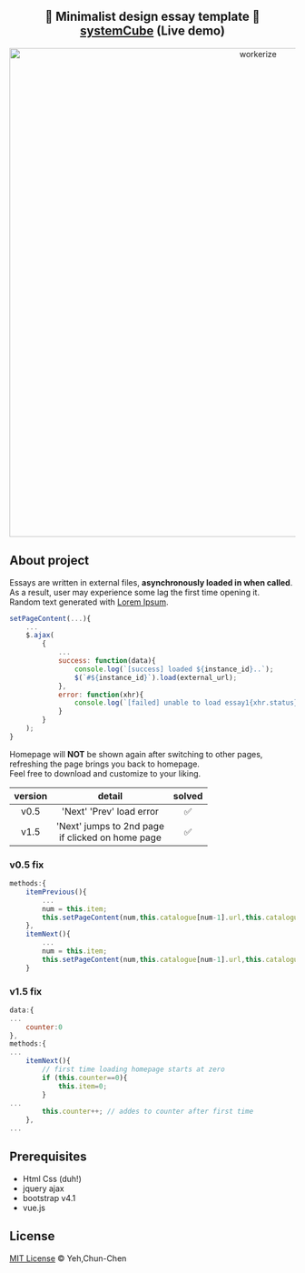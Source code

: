 <h2 align="center">
  🔖 Minimalist design essay template 📎 <a href="https://0x66you.github.io/systemCube/">systemCube</a>&nbsp;(Live demo)
</h2>

<p align="center"><img src="https://i.postimg.cc/WpJVCQKQ/LIST-UM-2.png" width="860" alt="workerize"></p>

## About project
Essays are written in external files, **asynchronously loaded in when called**.<br>
As a result, user may experience some lag the first time opening it.<br>
Random text generated with [Lorem Ipsum](https://www.lipsum.com).
```js
setPageContent(...){
    ...
    $.ajax(
        {
            ...
            success: function(data){
                console.log(`[success] loaded ${instance_id}..`);
                $(`#${instance_id}`).load(external_url);
            },
            error: function(xhr){
                console.log(`[failed] unable to load essay1{xhr.status}`)
            }
        }
    );
}
```
Homepage will **NOT** be shown again after switching to other pages,<br>
refreshing the page brings you back to homepage.<br>
Feel free to download and customize to your liking.

version | detail | solved
:------------: | :-------------: | :-------------:
v0.5  | 'Next' 'Prev' load error  | ✅
v1.5  | 'Next' jumps to 2nd page<br>if clicked on home page | ✅
### v0.5 fix
```js
methods:{
    itemPrevious(){
        ...
        num = this.item;
        this.setPageContent(num,this.catalogue[num-1].url,this.catalogue[num-1].id)
    },
    itemNext(){
        ...
        num = this.item;
        this.setPageContent(num,this.catalogue[num-1].url,this.catalogue[num-1].id)
    }
```
### v1.5 fix
```js
data:{
...
    counter:0 
},
methods:{
...
    itemNext(){
        // first time loading homepage starts at zero
        if (this.counter==0){ 
            this.item=0;
        }
...
        this.counter++; // addes to counter after first time
    },
...

```
## Prerequisites
* Html Css (duh!)
* jquery ajax
* bootstrap v4.1
* vue.js

## License

[MIT License](https://oss.ninja/mit/0x66you) © Yeh,Chun-Chen
